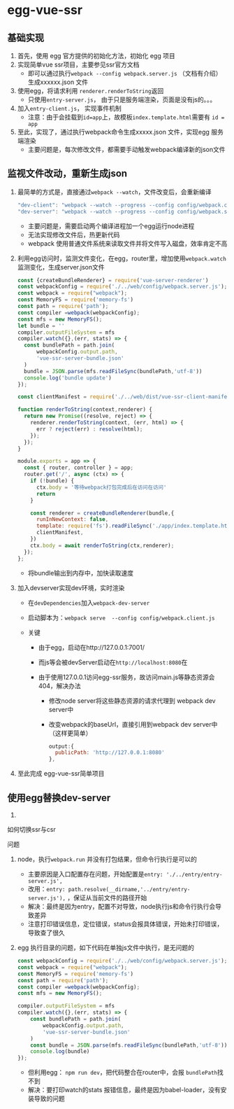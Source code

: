 # egg-vue-ssr



## 基础实现

1. 首先，使用 egg 官方提供的初始化方法，初始化 egg  项目
2. 实现简单vue ssr项目，主要参见ssr官方文档 
   - 即可以通过执行`webpack --config webpack.server.js` （文档有介绍）生成xxxxxx.json 文件
3. 使用egg，将请求利用 `renderer.renderToString`返回
   - 只使用`entry-server.js`， 由于只是服务端渲染，页面是没有js的。。。
4. 加入`entry-client.js`， 实现事件机制
   - 注意：由于会挂载到`id=app`上，故模板`index.template.html`需要有 `id = app`
5. 至此，实现了，通过执行webpack命令生成xxxxx.json 文件，实现egg 服务端渲染
   - 主要问题是，每次修改文件，都需要手动触发webpack编译新的json文件

## 监视文件改动，重新生成json

1. 最简单的方式是，直接通过`webpack --watch`，文件改变后，会重新编译

   ```javascript
   "dev-client": "webpack --watch --progress --config config/webpack.client.js",
   "dev-server": "webpack --watch --progress --config config/webpack.server.js"
   ```

   - 主要问题是，需要启动两个编译进程加一个egg运行node进程
   - 无法实现修改文件后，热更新代码
   - webpack 使用普通文件系统来读取文件并将文件写入磁盘，效率肯定不高

2. 利用egg访问时，监测文件变化，在egg，router里，增加使用`webpack.watch`监测变化，生成server.json文件

   ```javascript
   const {createBundleRenderer} = require('vue-server-renderer')
   const webpackConfig = require('./../web/config/webpack.server.js');
   const webpack = require("webpack");
   const MemoryFS = require('memory-fs')
   const path = require('path');
   const compiler =webpack(webpackConfig);
   const mfs = new MemoryFS();
   let bundle = ''
   compiler.outputFileSystem = mfs
   compiler.watch({},(err, stats) => {
     const bundlePath = path.join(
         webpackConfig.output.path,
         'vue-ssr-server-bundle.json'
     )
     bundle = JSON.parse(mfs.readFileSync(bundlePath,'utf-8'))
     console.log('bundle update')
   });
   
   const clientManifest = require('./../web/dist/vue-ssr-client-manifest.json');
   
   function renderToString(context,renderer) {
     return new Promise((resolve, reject) => {
       renderer.renderToString(context, (err, html) => {
         err ? reject(err) : resolve(html);
       });
     });
   }
   
   module.exports = app => {
     const { router, controller } = app;
     router.get('/', async (ctx) => {
       if (!bundle) {
         ctx.body = '等待webpack打包完成后在访问在访问'
         return
       }
   
       const renderer = createBundleRenderer(bundle,{
         runInNewContext: false,
         template: require('fs').readFileSync('./app/index.template.html', 'utf-8'),
         clientManifest,
       })
       ctx.body = await renderToString(ctx,renderer);
     });
   };
   ```

   - 将bundle输出到内存中，加快读取速度

3. 加入devserver实现dev环境，实时渲染

   - 在`devDependencies`加入`webpack-dev-server`

   - 启动脚本为：`webpack serve  --config config/webpack.client.js`

   - 关键

     - 由于egg，启动在http://127.0.0.1:7001/

     - 而js等会被devServer启动在`http://localhost:8080`在

     - 由于使用127.0.0.1访问egg-ssr服务，故访问main.js等静态资源会404，解决办法

       - 修改node server将这些静态资源的请求代理到 webpack dev server中

       - 改变webpack的baseUrl，直接引用到webpack dev server中（这样更简单）

         ```javascript
         output:{
           publicPath: 'http://127.0.0.1:8080'
         },
         ```

4. 至此完成 egg-vue-ssr简单项目



## 使用egg替换dev-server

1. 







如何切换ssr与csr







问题

1. node，执行`webpack.run` 并没有打包结果，但命令行执行是可以的

   - 主要原因是入口配置存在问题，开始配置是`entry: './../entry/entry-server.js',`
   - 改用：`entry: path.resolve(__dirname,'../entry/entry-server.js'),` ，保证从当前文件的路径开始
   - 解决：最终是因为entry，配置不对导致，node执行js和命令行执行会导致差异
   - 注意打印错误信息，定位错误，status会报具体错误，开始未打印错误，导致查了很久

2. egg 执行目录的问题，如下代码在单独js文件中执行，是无问题的

   ```javascript
   const webpackConfig = require('./../web/config/webpack.server.js');
   const webpack = require("webpack");
   const MemoryFS = require('memory-fs')
   const path = require('path');
   const compiler =webpack(webpackConfig);
   const mfs = new MemoryFS();
   
   compiler.outputFileSystem = mfs
   compiler.watch({},(err, stats) => {
       const bundlePath = path.join(
           webpackConfig.output.path,
           'vue-ssr-server-bundle.json'
       )
       const bundle = JSON.parse(mfs.readFileSync(bundlePath,'utf-8'))
       console.log(bundle)
   });
   
   ```

   - 但利用egg： `npm run dev`，把代码整合在router中，会报 `bundlePath`找不到
   - 解决：要打印watch的stats 报错信息，最终是因为babel-loader，没有安装导致的问题















